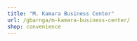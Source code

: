 ```yaml
---
title: "M. Kamara Business Center"
url: /gbarnga/m-kamara-business-center/
shop: convenience
---
```

